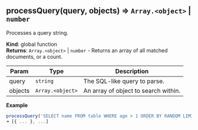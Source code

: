 <a name="processQuery"></a>

## processQuery(query, objects) ⇒ <code>Array.&lt;object&gt;</code> \| <code>number</code>
Processes a query string.

**Kind**: global function  
**Returns**: <code>Array.&lt;object&gt;</code> \| <code>number</code> - Returns an array of all matched documents, or a count.  

| Param | Type | Description |
| --- | --- | --- |
| query | <code>string</code> | The SQL-like query to parse. |
| objects | <code>Array.&lt;object&gt;</code> | An array of object to search within. |

**Example**  
```js
processQuery('SELECT name FROM table WHERE age > 1 ORDER BY RANDOM LIMIT 3', [{ ... }, ...]);
➜ [{ ... }, ...]
```
